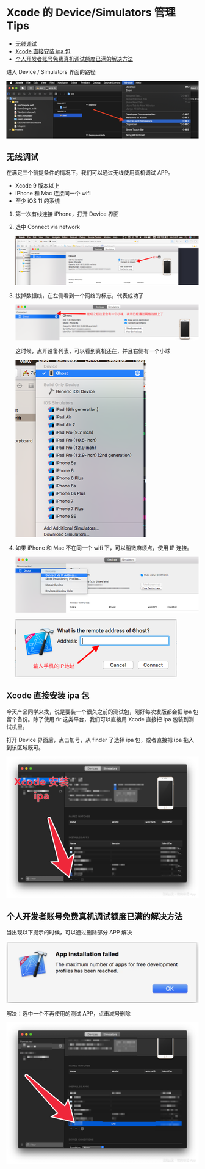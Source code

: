 # Xcode 的 Device/Simulators 管理 Tips
  - [无线调试](#无线调试)
  - [Xcode 直接安装 ipa 包](#xcdoe-直接安装-ipa-包)
  - [个人开发者账号免费真机调试额度已满的解决方法](#个人开发者账号免费真机调试额度已满的解决方法)

进入 Device / Simulators 界面的路径

![path](../../src/imgs/ios/xcode_tip/path.png)

## 无线调试

在满足三个前提条件的情况下，我们可以通过无线使用真机调试 APP。

- Xcode 9 版本以上
- iPhone 和 Mac 连接同一个 wifi
- 至少 iOS 11 的系统

1. 第一次有线连接 iPhone，打开 Device 界面

2. 选中 Connect via network

   ![wifi_0](../../src/imgs/ios/xcode_tip/wifi_0.png)

3. 拔掉数据线，在左侧看到一个网络的标志，代表成功了

   ![wifi_0](../../src/imgs/ios/xcode_tip/wifi_1.png)

   这时候，点开设备列表，可以看到真机还在，并且右侧有一个小球

   ![wifi_0](../../src/imgs/ios/xcode_tip/wifi_2.png)

4. 如果 iPhone 和 Mac 不在同一个 wifi 下，可以稍微麻烦点，使用 IP 连接。

   ![wifi_0](../../src/imgs/ios/xcode_tip/ip_0.png)

   ![wifi_0](../../src/imgs/ios/xcode_tip/ip_1.png)

## Xcode 直接安装 ipa 包

今天产品同学来找，说是要装一个很久之前的测试包，刚好每次发版都会把 ipa 包留个备份。除了使用 fir 这类平台，我们可以直接用 Xcode 直接把 ipa 包装到测试机里。

打开 Device 界面后，点击加号，从 finder 了选择 ipa 包，或者直接把 ipa 拖入到该区域既可。

![IMG_6366](../../src/imgs/ios/xcode_tip/IMG_6366.PNG)

## 个人开发者账号免费真机调试额度已满的解决方法

当出现以下提示的时候，可以通过删除部分 APP 解决

![](../../src/imgs/ios/xcode_tip/full_0.PNG)

解决：选中一个不再使用的测试 APP，点击减号删除

![](../../src/imgs/ios/xcode_tip/full_1.PNG)